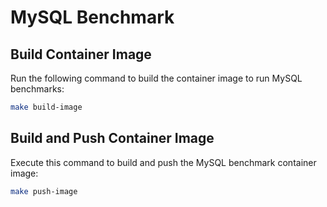 # MySQL Benchmark

## Build Container Image

Run the following command to build the container image to run MySQL benchmarks:

```bash
make build-image
```

## Build and Push Container Image

Execute this command to build and push the MySQL benchmark container image:

```bash
make push-image
```
